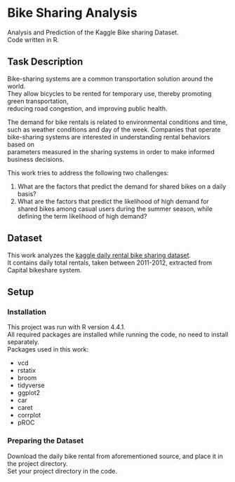 # Bike Sharing Analysis
Analysis and Prediction of the Kaggle Bike sharing Dataset.  
Code written in R.

## Task Description
Bike-sharing systems are a common transportation solution around the world.  
They allow bicycles to be rented for temporary use, thereby promoting green transportation,  
reducing road congestion, and improving public health.  

The demand for bike rentals is related to environmental conditions and time,  
such as weather conditions and day of the week. Companies that operate  
bike-sharing systems are interested in understanding rental behaviors based on  
parameters measured in the sharing systems in order to make informed business decisions. 

This work tries to address the following two challenges:
1. What are the factors that predict the demand for shared bikes on a daily basis?
2. What are the factors that predict the likelihood of high demand for shared bikes among casual users during the summer season, while defining the term likelihood of high demand?

## Dataset 
This work analyzes the 
[kaggle daily rental bike sharing dataset](https://www.kaggle.com/datasets/lakshmi25npathi/bike-sharing-dataset).   
It contains daily total rentals, taken between 2011-2012, extracted from Capital bikeshare system.  

## Setup

### Installation
This project was run with R version 4.4.1.  
All required packages are installed while running the code, no need to install separately.  
Packages used in this work:
- vcd
- rstatix
- broom
- tidyverse
- ggplot2
- car
- caret
- corrplot
- pROC

### Preparing the Dataset
Download the daily bike rental from aforementioned source, and place it in the project directory.  
Set your project directory in the code.







